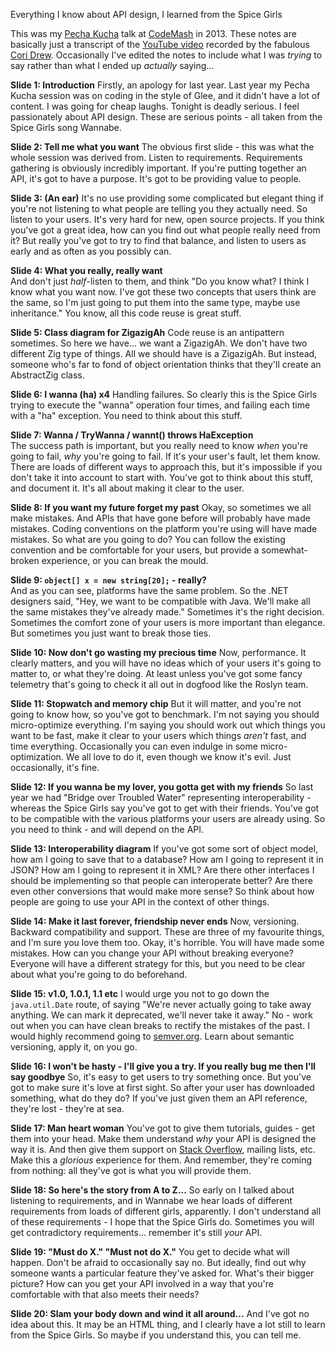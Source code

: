 Everything I know about API design, I learned from the Spice Girls

This was my [Pecha Kucha](http://en.wikipedia.org/wiki/PechaKucha "Pecha Kucha") talk at [CodeMash](http://codemash.org) in 2013. These notes are basically just a transcript of the [YouTube video](http://www.youtube.com/watch?v=9KOMMpn-r2M) recorded by the fabulous [Cori Drew](http://truncatedcodr.wordpress.com/). Occasionally I've edited the notes to include what I was *trying* to say rather than what I ended up *actually* saying...

**Slide 1: Introduction**
Firstly, an apology for last year. Last year my Pecha Kucha session was on coding in the style of Glee, and it didn't have a lot of content. I was going for cheap laughs. Tonight is deadly serious. I feel passionately about API design. These are serious points - all taken from the Spice Girls song Wannabe.

**Slide 2: Tell me what you want**
The obvious first slide - this was what the whole session was derived from. Listen to requirements. Requirements gathering is obviously incredibly important. If you're putting together an API, it's got to have a purpose. It's got to be providing value to people.

**Slide 3: (An ear)**
It's no use providing some complicated but elegant thing if you're not listening to what people are telling you they actually need. So listen to your users. It's very hard for new, open source projects. If you think you've got a great idea, how can you find out what people really need from it? But really you've got to try to find that balance, and listen to users as early and as often as you possibly can.

**Slide 4: What you really, really want**  
And don't just *half*-listen to them, and think "Do you know what? I think I know what you want now. I've got these two concepts that users think are the same, so I'm just going to put them into the same type, maybe use inheritance." You know, all this code reuse is great stuff.

**Slide 5: Class diagram for ZigazigAh**
Code reuse is an antipattern sometimes. So here we have... we want a ZigazigAh. We don't have two different Zig type of things. All we should have is a ZigazigAh. But instead, someone who's far to fond of object orientation thinks that they'll create an AbstractZig class.

**Slide 6: I wanna (ha) x4**
Handling failures. So clearly this is the Spice Girls trying to execute the "wanna" operation four times, and failing each time with a "ha" exception. You need to think about this stuff.

**Slide 7: Wanna / TryWanna / wannt() throws HaException**    
The success path is important, but you really need to know *when* you're going to fail, *why* you're going to fail. If it's your user's fault, let them know. There are loads of different ways to approach this, but it's impossible if you don't take it into account to start with. You've got to think about this stuff, and document it. It's all about making it clear to the user.

**Slide 8: If you want my future forget my past**
Okay, so sometimes we all make mistakes. And APIs that have gone before will probably have made mistakes. Coding conventions on the platform you're using will have made mistakes. So what are you going to do? You can follow the existing convention and be comfortable for your users, but provide a somewhat-broken experience, or you can break the mould.

**Slide 9: `object[] x = new string[20];` - really?**  
And as you can see, platforms have the same problem. So the .NET designers said, "Hey, we want to be compatible with Java. We'll make all the same mistakes they've already made." Sometimes it's the right decision. Sometimes the comfort zone of your users is more important than elegance. But sometimes you just want to break those ties.

**Slide 10: Now don't go wasting my precious time**
Now, performance. It clearly matters, and you will have no ideas which of your users it's going to matter to, or what they're doing. At least unless you've got some fancy telemetry that's going to check it all out in dogfood like the Roslyn team.

**Slide 11: Stopwatch and memory chip**
But it will matter, and you're not going to know how, so you've got to benchmark. I'm not saying you should micro-optimize everything. I'm saying you should work out which things you want to be fast, make it clear to your users which things *aren't* fast, and time everything. Occasionally you can even indulge in some micro-optimization. We all love to do it, even though we know it's evil. Just occasionally, it's fine.

**Slide 12: If you wanna be my lover, you gotta get with my friends**
So last year we had "Bridge over Troubled Water" representing interoperability - whereas the Spice Girls say you've got to get with their friends. You've got to be compatible with the various platforms your users are already using. So you need to think - and will depend on the API.

**Slide 13: Interoperability diagram**
If you've got some sort of object model, how am I going to save that to a database? How am I going to represent it in JSON? How am I going to represent it in XML? Are there other interfaces I should be implementing so that people can interoperate better? Are there even other conversions that would make more sense? So think about how people are going to use your API in the context of other things.

**Slide 14: Make it last forever, friendship never ends**
Now, versioning. Backward compatibility and support. These are three of my favourite things, and I'm sure you love them too. Okay, it's horrible. You will have made some mistakes. How can you change your API without breaking everyone? Everyone will have a different strategy for this, but you need to be clear about what you're going to do beforehand.

**Slide 15: v1.0, 1.0.1, 1.1 etc**
I would urge you not to go down the `java.util.Date` route, of saying "We're never actually going to take away anything. We can mark it deprecated, we'll never take it away." No - work out when you can have clean breaks to rectify the mistakes of the past. I would highly recommend going to [semver.org](http://semver.org). Learn about semantic versioning, apply it, on you go.

**Slide 16: I won't be hasty - I'll give you a try. If you really bug me then I'll say goodbye**
So, it's easy to get users to try something once. But you've got to make sure it's love at first sight. So after your user has downloaded something, what do they do? If you've just given them an API reference, they're lost - they're at sea.

**Slide 17: Man heart woman**
You've got to give them tutorials, guides - get them into your head. Make them understand *why* your API is designed the way it is. And then give them support on [Stack Overflow](http://stackoverflow.com), mailing lists, etc. Make this a *glorious* experience for them. And remember, they're coming from nothing: all they've got is what you will provide them.

**Slide 18: So here's the story from A to Z...**
So early on I talked about listening to requirements, and in Wannabe we hear loads of different requirements from loads of different girls, apparently. I don't understand all of these requirements - I hope that the Spice Girls do. Sometimes you will get contradictory requirements... remember it's still *your* API.

**Slide 19: "Must do X." "Must not do X."**
You get to decide what will happen. Don't be afraid to occasionally say no. But ideally, find out why someone wants a particular feature they've asked for. What's their bigger picture? How can you get your API involved in a way that you're comfortable with that also meets their needs? 

**Slide 20: Slam your body down and wind it all around...**
And I've got no idea about this. It may be an HTML thing, and I clearly have a lot still to learn from the Spice Girls. So maybe if you understand this, you can tell me.